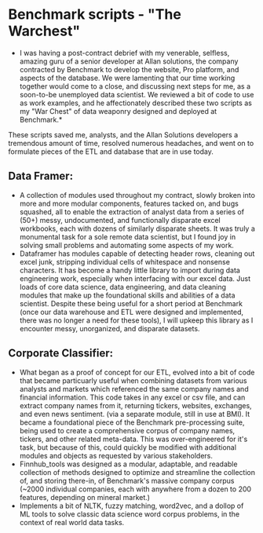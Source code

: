 # Benchmark scripts - "The Warchest"

* I was having a post-contract debrief with my venerable, selfless, amazing guru of a senior developer at Allan solutions, the company contracted by Benchmark to develop the website, Pro platform, and aspects of the database. We were lamenting that our time working together would come to a close, and discussing next steps for me, as a soon-to-be unemployed data scientist. We reviewed a bit of code to use as work examples, and he affectionately described these two scripts as my "War Chest" of data weaponry designed and deployed at Benchmark.*

These scripts saved me, analysts, and the Allan Solutions developers a tremendous amount of time, resolved numerous headaches, and went on to formulate pieces of the ETL and database that are in use today.

## Data Framer:

- A collection of modules used throughout my contract, slowly broken into more and more modular components, features tacked on, and bugs squashed, all to enable the extraction of analyst data from a series of (50+) messy, undocumented, and functionally disparate excel workbooks, each with dozens of similarly disparate sheets. It was truly a monumental task for a sole remote data scientist, but I found joy in solving small problems and automating some aspects of my work.
- Dataframer has modules capable of detecting header rows, cleaning out excel junk, stripping individual cells of whitespace and nonsense characters. It has become a handy little library to import during data engineering work, especially when interfacing with our excel data. Just loads of core data science, data engineering, and data cleaning modules that make up the foundational skills and abilities of a data scientist. Despite these being useful for a short period at Benchmark (once our data warehouse and ETL were designed and implemented, there was no longer a need for these tools), I will upkeep this library as I encounter messy, unorganized, and disparate datasets.

## Corporate Classifier:

- What began as a proof of concept for our ETL, evolved into a bit of code that became particuarly useful when combining datasets from various analysts and markets which referenced the same company names and financial information. This code takes in any excel or csv file, and can extract company names from it, returning tickers, websites, exchanges, and even news sentiment. (via a separate module, still in use at BMI). It became a foundational piece of the Benchmark pre-processing suite, being used to create a comprehensive corpus of company names, tickers, and other related meta-data. This was over-engineered for it's task, but because of this, could quickly be modified with additional modules and objects as requested by various stakeholders.
- Finnhub_tools was designed as a modular, adaptable, and readable collection of methods designed to optimize and streamline the collection of, and storing there-in, of Benchmark's massive company corpus (~2000 individual companies, each with anywhere from a dozen to 200 features, depending on mineral market.)
- Implements a bit of NLTK, fuzzy matching, word2vec, and a dollop of ML tools to solve classic data science word corpus problems, in the context of real world data tasks.
